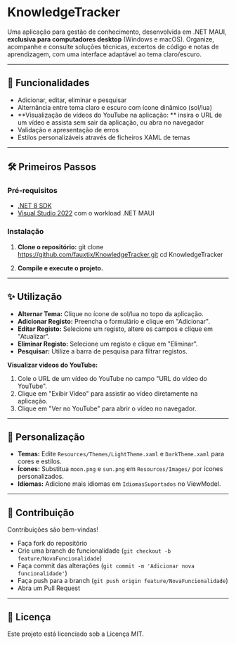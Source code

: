 # KnowledgeTracker

Uma aplicação para gestão de conhecimento, desenvolvida em .NET MAUI, **exclusiva para computadores desktop** (Windows e macOS). Organize, acompanhe e consulte soluções técnicas, excertos de código e notas de aprendizagem, com uma interface adaptável ao tema claro/escuro.


---

## 🚀 Funcionalidades

- Adicionar, editar, eliminar e pesquisar
- Alternância entre tema claro e escuro com ícone dinâmico (sol/lua)
- **Visualização de vídeos do YouTube na aplicação:
 ** insira o URL de um vídeo e assista sem sair da aplicação, ou abra no navegador
- Validação e apresentação de erros
- Estilos personalizáveis através de ficheiros XAML de temas

---

## 🛠️ Primeiros Passos

### Pré-requisitos

- [.NET 8 SDK](https://dotnet.microsoft.com/download/dotnet/8.0)
- [Visual Studio 2022](https://visualstudio.microsoft.com/vs/) com o workload .NET MAUI

### Instalação

1. **Clone o repositório:**
git clone https://github.com/fauxtix/KnowledgeTracker.git cd KnowledgeTracker

2. **Compile e execute o projeto.**

---

## ✨ Utilização

- **Alternar Tema:** Clique no ícone de sol/lua no topo da aplicação.
- **Adicionar Registo:** Preencha o formulário e clique em "Adicionar".
- **Editar Registo:** Selecione um registo, altere os campos e clique em "Atualizar".
- **Eliminar Registo:** Selecione um registo e clique em "Eliminar".
- **Pesquisar:** Utilize a barra de pesquisa para filtrar registos.

 **Visualizar vídeos do YouTube:**
  1. Cole o URL de um vídeo do YouTube no campo "URL do vídeo do YouTube".
  2. Clique em "Exibir Vídeo" para assistir ao vídeo diretamente na aplicação.
  3. Clique em "Ver no YouTube" para abrir o vídeo no navegador.

---

## 🧩 Personalização

- **Temas:** Edite `Resources/Themes/LightTheme.xaml` e `DarkTheme.xaml` para cores e estilos.
- **Ícones:** Substitua `moon.png` e `sun.png` em `Resources/Images/` por ícones personalizados.
- **Idiomas:** Adicione mais idiomas em `IdiomasSuportados` no ViewModel.

---

## 🤝 Contribuição

Contribuições são bem-vindas!  
- Faça fork do repositório
- Crie uma branch de funcionalidade (`git checkout -b feature/NovaFuncionalidade`)
- Faça commit das alterações (`git commit -m 'Adicionar nova funcionalidade'`)
- Faça push para a branch (`git push origin feature/NovaFuncionalidade`)
- Abra um Pull Request

---

## 📄 Licença

Este projeto está licenciado sob a Licença MIT.
